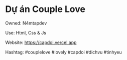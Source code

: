 # Dự án Couple Love

Owned: N4mtapdev

Use: Html, Css & Js

Website: https://capdoi.vercel.app

Hashtag: #couplelove #lovely #capdoi #dichvu #tinhyeu